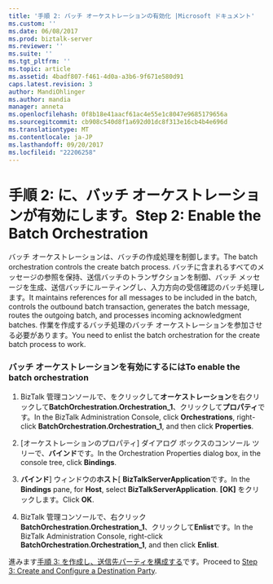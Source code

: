 ```yaml
---
title: '手順 2: バッチ オーケストレーションの有効化 |Microsoft ドキュメント'
ms.custom: ''
ms.date: 06/08/2017
ms.prod: biztalk-server
ms.reviewer: ''
ms.suite: ''
ms.tgt_pltfrm: ''
ms.topic: article
ms.assetid: 4badf807-f461-4d0a-a3b6-9f671e580d91
caps.latest.revision: 3
author: MandiOhlinger
ms.author: mandia
manager: anneta
ms.openlocfilehash: 0f8b18e41aacf61ac4e55e1c8047e9685179656a
ms.sourcegitcommit: cb908c540d8f1a692d01dc8f313e16cb4b4e696d
ms.translationtype: MT
ms.contentlocale: ja-JP
ms.lasthandoff: 09/20/2017
ms.locfileid: "22206258"
---
```

# <a name="step-2-enable-the-batch-orchestration"></a><span data-ttu-id="90eb8-102">手順 2: に、バッチ オーケストレーションが有効にします。</span><span class="sxs-lookup"><span data-stu-id="90eb8-102">Step 2: Enable the Batch Orchestration</span></span>
<span data-ttu-id="90eb8-103">バッチ オーケストレーションは、バッチの作成処理を制御します。</span><span class="sxs-lookup"><span data-stu-id="90eb8-103">The batch orchestration controls the create batch process.</span></span> <span data-ttu-id="90eb8-104">バッチに含まれるすべてのメッセージの参照を保持、送信バッチのトランザクションを制御、バッチ メッセージを生成、送信バッチにルーティングし、入力方向の受信確認のバッチ処理します。</span><span class="sxs-lookup"><span data-stu-id="90eb8-104">It maintains references for all messages to be included in the batch, controls the outbound batch transaction, generates the batch message, routes the outgoing batch, and processes incoming acknowledgment batches.</span></span> <span data-ttu-id="90eb8-105">作業を作成するバッチ処理のバッチ オーケストレーションを参加させる必要があります。</span><span class="sxs-lookup"><span data-stu-id="90eb8-105">You need to enlist the batch orchestration for the create batch process to work.</span></span>  
  
### <a name="to-enable-the-batch-orchestration"></a><span data-ttu-id="90eb8-106">バッチ オーケストレーションを有効にするには</span><span class="sxs-lookup"><span data-stu-id="90eb8-106">To enable the batch orchestration</span></span>  
  
1.  <span data-ttu-id="90eb8-107">BizTalk 管理コンソールで、をクリックして**オーケストレーション**を右クリックして**BatchOrchestration.Orchestration_1**、クリックして**プロパティ**です。</span><span class="sxs-lookup"><span data-stu-id="90eb8-107">In the BizTalk Administration Console, click **Orchestrations**, right-click **BatchOrchestration.Orchestration_1**, and then click **Properties**.</span></span>  
  
2.  <span data-ttu-id="90eb8-108">[オーケストレーションのプロパティ] ダイアログ ボックスのコンソール ツリーで、**バインド**です。</span><span class="sxs-lookup"><span data-stu-id="90eb8-108">In the Orchestration Properties dialog box, in the console tree, click **Bindings**.</span></span>  
  
3.  <span data-ttu-id="90eb8-109">**バインド**] ウィンドウの**ホスト**[ **BizTalkServerApplication**です。</span><span class="sxs-lookup"><span data-stu-id="90eb8-109">In the **Bindings** pane, for **Host**, select **BizTalkServerApplication**.</span></span> <span data-ttu-id="90eb8-110">**[OK]** をクリックします。</span><span class="sxs-lookup"><span data-stu-id="90eb8-110">Click **OK**.</span></span>  
  
4.  <span data-ttu-id="90eb8-111">BizTalk 管理コンソールで、右クリック**BatchOrchestration.Orchestration_1**、クリックして**Enlist**です。</span><span class="sxs-lookup"><span data-stu-id="90eb8-111">In the BizTalk Administration Console, right-click **BatchOrchestration.Orchestration_1**, and then click **Enlist**.</span></span>  
  
 <span data-ttu-id="90eb8-112">進みます[手順 3: を作成し、送信先パーティを構成する](../../adapters-and-accelerators/accelerator-hl7/step-3-create-and-configure-a-destination-party.md)です。</span><span class="sxs-lookup"><span data-stu-id="90eb8-112">Proceed to [Step 3: Create and Configure a Destination Party](../../adapters-and-accelerators/accelerator-hl7/step-3-create-and-configure-a-destination-party.md).</span></span>